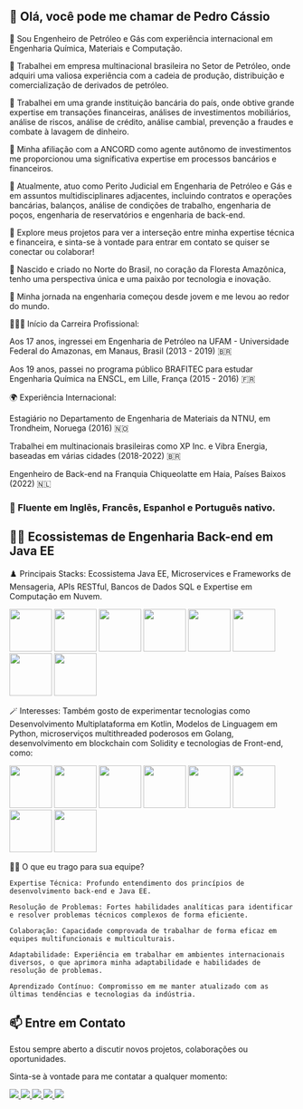👋 Olá, você pode me chamar de Pedro Cássio
-
🌱 Sou Engenheiro de Petróleo e Gás com experiência internacional em Engenharia Química, Materiais e Computação.

🌱 Trabalhei em empresa multinacional brasileira no Setor de Petróleo, onde adquiri uma valiosa experiência com a cadeia de produção, distribuição e comercialização de derivados de petróleo.

🌱 Trabalhei em uma grande instituição bancária do país, onde obtive grande expertise em transações financeiras, análises de investimentos mobiliários, análise de riscos, análise de crédito, análise cambial, prevenção a fraudes e combate à lavagem de dinheiro.

🌱 Minha afiliação com a ANCORD como agente autônomo de investimentos me proporcionou uma significativa expertise em processos bancários e financeiros.

🌱 Atualmente, atuo como Perito Judicial em Engenharia de Petróleo e Gás e em assuntos multidisciplinares adjacentes, incluindo contratos e operações bancárias, balanços, análise de condições de trabalho, engenharia de poços, engenharia de reservatórios e engenharia de back-end.

🌱 Explore meus projetos para ver a interseção entre minha expertise técnica e financeira, e sinta-se à vontade para entrar em contato se quiser se conectar ou colaborar!

🌱 Nascido e criado no Norte do Brasil, no coração da Floresta Amazônica, tenho uma perspectiva única e uma paixão por tecnologia e inovação.

🌱 Minha jornada na engenharia começou desde jovem e me levou ao redor do mundo.

👨🏾‍🎓 Início da Carreira Profissional:

Aos 17 anos, ingressei em Engenharia de Petróleo na UFAM - Universidade Federal do Amazonas, em Manaus, Brasil (2013 - 2019) 🇧🇷

Aos 19 anos, passei no programa público BRAFITEC para estudar Engenharia Química na ENSCL, em Lille, França (2015 - 2016) 🇫🇷

🌍 Experiência Internacional:

Estagiário no Departamento de Engenharia de Materiais da NTNU, em Trondheim, Noruega (2016) 🇳🇴

Trabalhei em multinacionais brasileiras como XP Inc. e Vibra Energia, baseadas em várias cidades (2018-2022) 🇧🇷

Engenheiro de Back-end na Franquia Chiqueolatte em Haia, Países Baixos (2022) 🇳🇱

<h3>💫 Fluente em Inglês, Francês, Espanhol e Português nativo.</h3>

🫶🏿 Ecossistemas de Engenharia Back-end em Java EE
-
♟️ Principais Stacks: Ecossistema Java EE, Microservices e Frameworks de Mensageria, APIs RESTful, Bancos de Dados SQL e Expertise em Computação em Nuvem.

<div display= "inline" >
<img width='75' height='75' src="https://cdn.jsdelivr.net/gh/devicons/devicon@latest/icons/java/java-original-wordmark.svg" />   
<img width='75' height='75' src="https://cdn.jsdelivr.net/gh/devicons/devicon@latest/icons/spring/spring-original-wordmark.svg" />   
<img width='75' height='75' src="https://cdn.jsdelivr.net/gh/devicons/devicon@latest/icons/quarkus/quarkus-original.svg" />
<img width='75' height='75' src="https://cdn.jsdelivr.net/gh/devicons/devicon@latest/icons/hibernate/hibernate-original-wordmark.svg" />
<img width='75' height='75' src="https://cdn.jsdelivr.net/gh/devicons/devicon@latest/icons/apachekafka/apachekafka-original-wordmark.svg" />
<img width='75' height='75' src="https://cdn.jsdelivr.net/gh/devicons/devicon@latest/icons/postgresql/postgresql-original-wordmark.svg" />
<img width='75' height='75' src="https://cdn.jsdelivr.net/gh/devicons/devicon@latest/icons/amazonwebservices/amazonwebservices-original-wordmark.svg" />
<img width='75' height='75' src="https://cdn.jsdelivr.net/gh/devicons/devicon@latest/icons/googlecloud/googlecloud-original-wordmark.svg" />
</div>



🪄 Interesses: Também gosto de experimentar tecnologias como Desenvolvimento Multiplataforma em Kotlin, Modelos de Linguagem em Python, microserviços multithreaded poderosos em Golang, desenvolvimento em blockchain com Solidity e tecnologias de Front-end, como:

<div display="inline">
<img width='75' height='75' src="https://cdn.jsdelivr.net/gh/devicons/devicon@latest/icons/kotlin/kotlin-original-wordmark.svg" />
<img width='75' height='75' src="https://cdn.jsdelivr.net/gh/devicons/devicon@latest/icons/python/python-original-wordmark.svg" />
<img width='75' height='75' src="https://cdn.jsdelivr.net/gh/devicons/devicon@latest/icons/go/go-original-wordmark.svg" />
<img width='75' height='75' src="https://cdn.jsdelivr.net/gh/devicons/devicon@latest/icons/solidity/solidity-original.svg" />
<img width='75' height='75' src="https://cdn.jsdelivr.net/gh/devicons/devicon@latest/icons/javascript/javascript-original.svg" />      
<img width='75' height='75' src="https://cdn.jsdelivr.net/gh/devicons/devicon@latest/icons/typescript/typescript-original.svg" />
<img width='75' height='75' src="https://cdn.jsdelivr.net/gh/devicons/devicon@latest/icons/react/react-original-wordmark.svg" />
<img width='75' height='75' src="https://cdn.jsdelivr.net/gh/devicons/devicon@latest/icons/angular/angular-original.svg" />

</div>       



🥷🏼 O que eu trago para sua equipe?

    Expertise Técnica: Profundo entendimento dos princípios de desenvolvimento back-end e Java EE.

    Resolução de Problemas: Fortes habilidades analíticas para identificar e resolver problemas técnicos complexos de forma eficiente.

    Colaboração: Capacidade comprovada de trabalhar de forma eficaz em equipes multifuncionais e multiculturais.

    Adaptabilidade: Experiência em trabalhar em ambientes internacionais diversos, o que aprimora minha adaptabilidade e habilidades de resolução de problemas.

    Aprendizado Contínuo: Compromisso em me manter atualizado com as últimas tendências e tecnologias da indústria.

📫 Entre em Contato
-
Estou sempre aberto a discutir novos projetos, colaborações ou oportunidades.

Sinta-se à vontade para me contatar a qualquer momento:

<div display="inline">
<a href="https://www.linkedin.com/in/pedrocassioamorim/">
<img src="https://img.shields.io/badge/linkedin-%230077B5.svg?style=for-the-badge&logo=linkedin&logoColor=white" />
</a>

<a href="https://www.instagram.com/pedrocasssio/">
<img src="https://img.shields.io/badge/Instagram-%23E4405F.svg?style=for-the-badge&logo=Instagram&logoColor=white" />
</a>

<a href="https://wa.me/5591992331623">
<img src="https://img.shields.io/badge/WhatsApp-25D366?style=for-the-badge&logo=whatsapp&logoColor=white" />
</a>


<a href="mailto:amorimpedrocassio@gmail.com">
<img src="https://img.shields.io/badge/Gmail-D14836?style=for-the-badge&logo=gmail&logoColor=white" />
</a>

<a href="mailto:amorimpedrocassio@hotmail.com">
<img src="https://img.shields.io/badge/Microsoft_Outlook-0078D4?style=for-the-badge&logo=microsoft-outlook&logoColor=white" />
</a>


</div>
